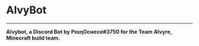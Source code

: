 # AlvyBot
***
**Alvybot, a Discord Bot by PαιηOcнσcσ#3750 for the Team Alvyre, Minecraft build team.**